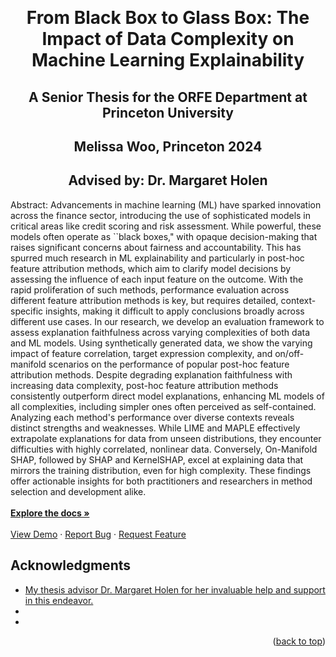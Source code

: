 <!-- Improved compatibility of back to top link: See: https://github.com/othneildrew/Best-README-Template/pull/73 -->
<a name="readme-top"></a>

<!-- PROJECT LOGO -->
<br />
<!--<div align="center">
  <a href="https://github.com/github_username/repo_name">
    <img src="images/logo.png" alt="Logo" width="80" height="80">
  </a> -->

<h1 align="center">From Black Box to Glass Box: The Impact of Data Complexity on Machine Learning Explainability</h1>
<h2 align="center">A Senior Thesis for the ORFE Department at Princeton University</h2>
<h2 align="center">Melissa Woo, Princeton 2024</h2>
<h2 align="center">Advised by: Dr. Margaret Holen</h2>

  <p align="left">
    Abstract: Advancements in machine learning (ML) have sparked innovation across the finance sector, introducing the use of sophisticated models in critical areas like credit scoring and risk assessment. While powerful, these models often operate as ``black boxes," with opaque decision-making that raises significant concerns about fairness and accountability. 
This has spurred much research in ML explainability and particularly in post-hoc feature attribution methods, which aim to clarify model decisions by assessing the influence of each input feature on the outcome. With the rapid proliferation of such methods, performance evaluation across different feature attribution methods is key, but requires detailed, context-specific insights, making it difficult to apply conclusions broadly across different use cases. In our research, we develop an evaluation framework to assess explanation faithfulness across varying complexities of both data and ML models. Using synthetically generated data, we show the varying impact of feature correlation, target expression complexity, and on/off-manifold scenarios on the performance of popular post-hoc feature attribution methods. Despite degrading explanation faithfulness with increasing data complexity, post-hoc feature attribution methods consistently outperform direct model explanations, enhancing ML models of all complexities, including simpler ones often perceived as self-contained. Analyzing each method's performance over diverse contexts reveals distinct strengths and weaknesses. While LIME and MAPLE effectively extrapolate explanations for data from unseen distributions, they encounter difficulties with highly correlated, nonlinear data. Conversely, On-Manifold SHAP, followed by SHAP and KernelSHAP, excel at explaining data that mirrors the training distribution, even for high complexity. These findings offer actionable insights for both practitioners and researchers in method selection and development alike.
    <br />
    <br />
    <a href="[https://github.com/github_username/repo_name](https://github.com/melissaw203/posthoc_method_eval/)"><strong>Explore the docs »</strong></a>
    <br />
    <br />
    <a href="https://github.com/github_username/repo_name">View Demo</a>
    ·
    <a href="https://github.com/github_username/repo_name/issues/new?labels=bug&template=bug-report---.md">Report Bug</a>
    ·
    <a href="https://github.com/github_username/repo_name/issues/new?labels=enhancement&template=feature-request---.md">Request Feature</a>
  </p>
</div>



<!-- ACKNOWLEDGMENTS -->
## Acknowledgments

* [My thesis advisor Dr. Margaret Holen for her invaluable help and support in this endeavor.]()
* []()
* []()

<p align="right">(<a href="#readme-top">back to top</a>)</p>



<!-- MARKDOWN LINKS & IMAGES -->
<!-- https://www.markdownguide.org/basic-syntax/#reference-style-links -->
[contributors-shield]: https://img.shields.io/github/contributors/github_username/repo_name.svg?style=for-the-badge
[contributors-url]: https://github.com/github_username/repo_name/graphs/contributors
[forks-shield]: https://img.shields.io/github/forks/github_username/repo_name.svg?style=for-the-badge
[forks-url]: https://github.com/github_username/repo_name/network/members
[stars-shield]: https://img.shields.io/github/stars/github_username/repo_name.svg?style=for-the-badge
[stars-url]: https://github.com/github_username/repo_name/stargazers
[issues-shield]: https://img.shields.io/github/issues/github_username/repo_name.svg?style=for-the-badge
[issues-url]: https://github.com/github_username/repo_name/issues
[license-shield]: https://img.shields.io/github/license/github_username/repo_name.svg?style=for-the-badge
[license-url]: https://github.com/github_username/repo_name/blob/master/LICENSE.txt
[linkedin-shield]: https://img.shields.io/badge/-LinkedIn-black.svg?style=for-the-badge&logo=linkedin&colorB=555
[linkedin-url]: https://linkedin.com/in/linkedin_username
[product-screenshot]: images/screenshot.png
[Next.js]: https://img.shields.io/badge/next.js-000000?style=for-the-badge&logo=nextdotjs&logoColor=white
[Next-url]: https://nextjs.org/
[React.js]: https://img.shields.io/badge/React-20232A?style=for-the-badge&logo=react&logoColor=61DAFB
[React-url]: https://reactjs.org/
[Vue.js]: https://img.shields.io/badge/Vue.js-35495E?style=for-the-badge&logo=vuedotjs&logoColor=4FC08D
[Vue-url]: https://vuejs.org/
[Angular.io]: https://img.shields.io/badge/Angular-DD0031?style=for-the-badge&logo=angular&logoColor=white
[Angular-url]: https://angular.io/
[Svelte.dev]: https://img.shields.io/badge/Svelte-4A4A55?style=for-the-badge&logo=svelte&logoColor=FF3E00
[Svelte-url]: https://svelte.dev/
[Laravel.com]: https://img.shields.io/badge/Laravel-FF2D20?style=for-the-badge&logo=laravel&logoColor=white
[Laravel-url]: https://laravel.com
[Bootstrap.com]: https://img.shields.io/badge/Bootstrap-563D7C?style=for-the-badge&logo=bootstrap&logoColor=white
[Bootstrap-url]: https://getbootstrap.com
[JQuery.com]: https://img.shields.io/badge/jQuery-0769AD?style=for-the-badge&logo=jquery&logoColor=white
[JQuery-url]: https://jquery.com 

